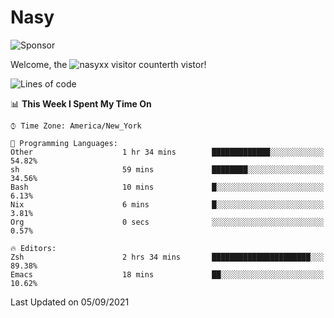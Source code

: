 # Nasy

<!--
<p align="center">
<img height="200" src="https://github-readme-stats.vercel.app/api?username=nasyxx&count_private=true&show_icons=true&theme=dracula&include_all_commits=true"/>
<img height="200" src="https://github-readme-stats.vercel.app/api/top-langs/?username=nasyxx&theme=dracula&hide=html,jupyter+notebook&count_private=true&show_icons=true"/>
</p>

  
----------------
-->

![Sponsor](https://img.shields.io/static/v1.svg?label=Sponsor&message=%E2%9D%A4&logo=GitHub&style=flat&color=pink)
 
Welcome, the ![nasyxx visitor counter](https://count.getloli.com/get/@nasyxx?theme=rule34)th vistor!
 
<!--START_SECTION:waka-->
![Lines of code](https://img.shields.io/badge/From%20Hello%20World%20I%27ve%20Written-5.4%20million%20lines%20of%20code-blue)

📊 **This Week I Spent My Time On** 

```text
⌚︎ Time Zone: America/New_York

💬 Programming Languages: 
Other                    1 hr 34 mins        █████████████░░░░░░░░░░░░   54.82% 
sh                       59 mins             ████████░░░░░░░░░░░░░░░░░   34.56% 
Bash                     10 mins             █░░░░░░░░░░░░░░░░░░░░░░░░   6.13% 
Nix                      6 mins              █░░░░░░░░░░░░░░░░░░░░░░░░   3.81% 
Org                      0 secs              ░░░░░░░░░░░░░░░░░░░░░░░░░   0.57%

🔥 Editors: 
Zsh                      2 hrs 34 mins       ██████████████████████░░░   89.38% 
Emacs                    18 mins             ██░░░░░░░░░░░░░░░░░░░░░░░   10.62%

```


 Last Updated on 05/09/2021
<!--END_SECTION:waka-->

<!-- ![visitors](https://visitor-badge.laobi.icu/badge?page_id=nasyxx.nasyxx) -->

